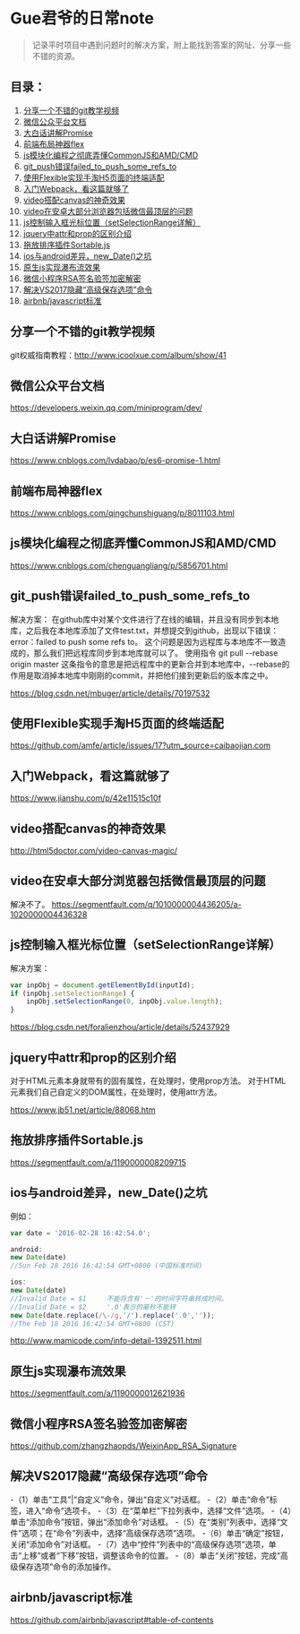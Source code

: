 # Gue君爷的日常note

>记录平时项目中遇到问题时的解决方案，附上能找到答案的网址、分享一些不错的资源。

## 目录：
1. [分享一个不错的git教学视频](#分享一个不错的git教学视频)
2. [微信公众平台文档](#微信公众平台文档)
3. [大白话讲解Promise](#大白话讲解Promise)
4. [前端布局神器flex](#前端布局神器flex)
5. [js模块化编程之彻底弄懂CommonJS和AMD/CMD](#js模块化编程之彻底弄懂CommonJS和AMD/CMD)
6. [git_push错误failed_to_push_some_refs_to](#git_push错误failed_to_push_some_refs_to)
7. [使用Flexible实现手淘H5页面的终端适配](#使用Flexible实现手淘H5页面的终端适配)
8. [入门Webpack，看这篇就够了](#入门Webpack，看这篇就够了)
9. [video搭配canvas的神奇效果](#video搭配canvas的神奇效果)
10. [video在安卓大部分浏览器包括微信最顶层的问题](#video在安卓大部分浏览器包括微信最顶层的问题)
11. [js控制输入框光标位置（setSelectionRange详解）](#js控制输入框光标位置（setSelectionRange详解）)
12. [jquery中attr和prop的区别介绍](#jquery中attr和prop的区别介绍)
13. [拖放排序插件Sortable.js](#拖放排序插件Sortable.js)
14. [ios与android差异，new_Date()之坑](#ios与android差异，new_Date()之坑)
15. [原生js实现瀑布流效果](#原生js实现瀑布流效果)
16. [微信小程序RSA签名验签加密解密](#微信小程序RSA签名验签加密解密)
17. [解决VS2017隐藏“高级保存选项”命令](#解决VS2017隐藏“高级保存选项”命令)
18. [airbnb/javascript标准](#airbnb/javascript标准)


## 分享一个不错的git教学视频
git权威指南教程：http://www.icoolxue.com/album/show/41


## 微信公众平台文档
https://developers.weixin.qq.com/miniprogram/dev/


## 大白话讲解Promise
https://www.cnblogs.com/lvdabao/p/es6-promise-1.html


## 前端布局神器flex
https://www.cnblogs.com/qingchunshiguang/p/8011103.html


## js模块化编程之彻底弄懂CommonJS和AMD/CMD
https://www.cnblogs.com/chenguangliang/p/5856701.html


## git_push错误failed_to_push_some_refs_to
解决方案：
在github库中对某个文件进行了在线的编辑，并且没有同步到本地库，之后我在本地库添加了文件test.txt，并想提交到github，出现以下错误：error：failed to push some refs to。
这个问题是因为远程库与本地库不一致造成的，那么我们把远程库同步到本地库就可以了。 
使用指令 git pull --rebase origin master
这条指令的意思是把远程库中的更新合并到本地库中，--rebase的作用是取消掉本地库中刚刚的commit，并把他们接到更新后的版本库之中。

https://blog.csdn.net/mbuger/article/details/70197532


## 使用Flexible实现手淘H5页面的终端适配
https://github.com/amfe/article/issues/17?utm_source=caibaojian.com


## 入门Webpack，看这篇就够了
https://www.jianshu.com/p/42e11515c10f


## video搭配canvas的神奇效果
http://html5doctor.com/video-canvas-magic/


## video在安卓大部分浏览器包括微信最顶层的问题
解决不了。
https://segmentfault.com/q/1010000004436205/a-1020000004436328


## js控制输入框光标位置（setSelectionRange详解）

解决方案：
```javascript
var inpObj = document.getElementById(inputId);
if (inpObj.setSelectionRange) {
    inpObj.setSelectionRange(0, inpObj.value.length);
}
```

https://blog.csdn.net/foralienzhou/article/details/52437929


## jquery中attr和prop的区别介绍

对于HTML元素本身就带有的固有属性，在处理时，使用prop方法。
对于HTML元素我们自己自定义的DOM属性，在处理时，使用attr方法。

https://www.jb51.net/article/88068.htm


## 拖放排序插件Sortable.js
https://segmentfault.com/a/1190000008209715


## ios与android差异，new_Date()之坑

例如：
```javascript
var date = '2016-02-28 16:42:54.0';

android:
new Date(date)
//Sun Feb 28 2016 16:42:54 GMT+0800 (中国标准时间)

ios:
new Date(date)
//Invalid Date = $1     不能将含有'－'的时间字符串转成时间。
//Invalid Date = $2     '.0'表示的毫秒不能转
new Date(date.replace(/\-/g,'/').replace('.0',''));
//The Feb 18 2016 16:42:54 GMT+0800 (CST)
```

http://www.mamicode.com/info-detail-1392511.html


## 原生js实现瀑布流效果
https://segmentfault.com/a/1190000012621936


## 微信小程序RSA签名验签加密解密
https://github.com/zhangzhaopds/WeixinApp_RSA_Signature


## 解决VS2017隐藏“高级保存选项”命令
-（1）单击“工具”|“自定义”命令，弹出“自定义”对话框。
-（2）单击“命令”标签，进入“命令”选项卡。
-（3）在“菜单栏”下拉列表中，选择“文件”选项。
-（4）单击“添加命令”按钮，弹出“添加命令”对话框。
-（5）在“类别”列表中，选择“文件”选项；在“命令”列表中，选择“高级保存选项”选项。
-（6）单击“确定”按钮，关闭“添加命令”对话框。
-（7）选中“控件”列表中的“高级保存选项”选项，单击“上移”或者“下移”按钮，调整该命令的位置。
-（8）单击“关闭”按钮，完成“高级保存选项”命令的添加操作。


## airbnb/javascript标准
https://github.com/airbnb/javascript#table-of-contents